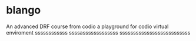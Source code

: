 # blango
An advanced DRF course from codio a playground for codio virtual enviroment
ssssssssssss
ssssasssssssssssss
ssssssssssssssssssssssssss